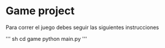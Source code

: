 # Game project

Para correr el juego debes seguir las siguientes instrucciones

''' sh
cd game
python main.py
'''
